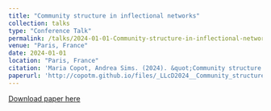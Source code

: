 ```yaml
---
title: "Community structure in inflectional networks"
collection: talks
type: "Conference Talk"
permalink: /talks/2024-01-01-Community-structure-in-inflectional-networks
venue: "Paris, France"
date: 2024-01-01
location: "Paris, France"
citation: 'Maria Copot, Andrea Sims. (2024). &quot;Community structure in inflectional networks&quot;. Paris, France.'
paperurl: 'http://copotm.github.io/files/_LLcD2024__Community_structure_in_inflectional_networks.pdf'
---
```


[Download paper here](http://copotm.github.io/files/_LLcD2024__Community_structure_in_inflectional_networks.pdf)
